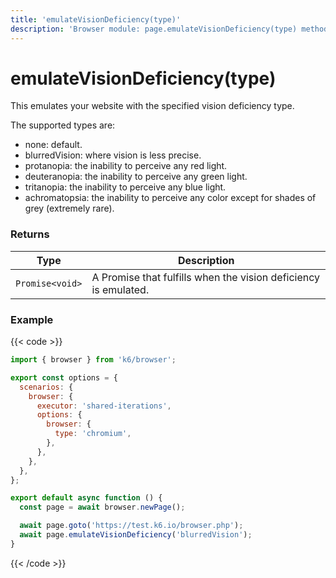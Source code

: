 ```yaml
---
title: 'emulateVisionDeficiency(type)'
description: 'Browser module: page.emulateVisionDeficiency(type) method'
---
```


# emulateVisionDeficiency(type)

This emulates your website with the specified vision deficiency type.

The supported types are:

- none: default.
- blurredVision: where vision is less precise.
- protanopia: the inability to perceive any red light.
- deuteranopia: the inability to perceive any green light.
- tritanopia: the inability to perceive any blue light.
- achromatopsia: the inability to perceive any color except for shades of grey (extremely rare).

### Returns

| Type            | Description                                                     |
| --------------- | --------------------------------------------------------------- |
| `Promise<void>` | A Promise that fulfills when the vision deficiency is emulated. |

### Example

{{< code >}}

```javascript
import { browser } from 'k6/browser';

export const options = {
  scenarios: {
    browser: {
      executor: 'shared-iterations',
      options: {
        browser: {
          type: 'chromium',
        },
      },
    },
  },
};

export default async function () {
  const page = await browser.newPage();

  await page.goto('https://test.k6.io/browser.php');
  await page.emulateVisionDeficiency('blurredVision');
}
```

{{< /code >}}
